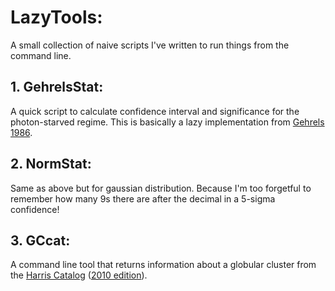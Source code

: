 # LazyTools:
A small collection of naive scripts I've written to run things from the command line.

## 1. GehrelsStat:
A quick script to calculate confidence interval and significance for the photon-starved regime. This is basically a lazy implementation from [Gehrels 1986](http://adsabs.harvard.edu/abs/1986ApJ...303..336G). 

## 2. NormStat:
Same as above but for gaussian distribution. Because I'm too forgetful to remember how many 9s there are after the decimal in a 5-sigma confidence!

## 3. GCcat:
A command line tool that returns information about a globular cluster from the [Harris Catalog](http://adsabs.harvard.edu/abs/1996AJ....112.1487H) ([2010 edition](http://www.physics.mcmaster.ca/~harris/Databases.html)).
